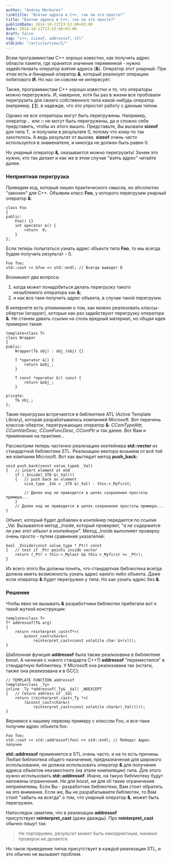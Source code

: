 ```yaml
---
author: "Andrey Merkurev"
linktitle: "Взятие адреса в C++, так ли это просто?"
title: "Взятие адреса в C++, так ли это просто?"
publishDate: 2014-10-21T23:53:00+03:00
date: 2014-10-21T23:53:00+03:00
draft: false
tag: "c++, sizeof, addressof, stl"
oldLink: "/article/view/2/"
---
```



Всем программистам C++ хорошо известно, как получить адрес области памяти, где хранится значение переменной - нужно задействовать оператор взятия адреса (**&**). Оператор этот унарный. При этом есть и бинарный оператор **&**, который реализует операцию побитового **И**. Но нас он совсем не интересует. 

Также, программистам C++ хорошо известно и то, что операторы можно перегружать. И, наверное, хотя бы раз в жизни все пробовали перегрузить для своего собственного типа какой-нибудь оператор (например, **\[ \]**), в надежде, что это упростит работу с данным типом.

Однако не все операторы могут быть перегружены. Например, оператор **.**  или **::** не могут быть перегружены, да и сложно себе представить, чтобы из этого вышло. Представьте, Вы вызвали **sizeof** для типа T,  и получили в результате 0, потому что кому-то так захотелось. А ведь результат от вызова  **sizeof** очень часто используется в знаменателе, и никогда не должен быть равен 0.

Но унарный оператор **&**, оказывается можно перегрузить! Зачем это нужно, кто так делает и как же в этом случае "взять адрес" читайте далее.


### **Неприятная перегрузка**

Приведем код, который лишен практического смысла, но абсолютно "законен" для C++. Объявим класс **Foo**, у которого перегрузим унарный оператор **&**:
```
class Foo
{
public:
    Foo() {}
    int operator &() {
        return  0;
    }
};
```
Если теперь попытаться узнать адрес объекта типа **Foo**, то мы всегда будем получать результат \- 0.
```
Foo foo;
std::cout << &foo << std::endl; // Всегда выведет 0
```
Возникают два вопроса:

1.  когда может понадобиться делать перегрузку такого незыблемого оператора как **&**;
2.  и как все таки получить адрес объекта, в случае такой перегрузки. 

В интернете есть упоминания о том, как можно реализовать классы-обертки (wrapper), которые как раз задействуют перегрузку оператора **&**. Не станем давать ссылки на столь вредный материал, но общая идея примерно такая:
```
template<class T>
class Wrapper
{
public:
    Wrapper(T& obj) : obj_(obj) {}

    T *operator &() {
        return &obj_;
    }

    T const *operator &() const {
        return &obj_;
    }

private:
    T& obj_;
};
```
Такие перегрузки встречаются в библиотеке ATL (Active Template Library), которая разрабатывалась компанией Microsoft. Вот перечень классов-оберток, перегружающих оператор **&**: _CComTypeAttr, CComVarDesc, CComFuncDesc, CComPtr_ и так далее. Вот Вам и применение на практике...

Рассмотрим теперь частично реализацию контейнера **std::vector** из стандартной библиотеки STL. Реализацию вектора возьмем от всё той же компании Microsoft. Вот как выглядит метод **push_back:**
```
void push_back(const value_type& _Val)
{   // insert element at end
    if (_Inside(_STD &(_Val)))
    {   // push back an element
        size_type _Idx = _STD &(_Val) - this->_Myfirst;
        
        // Далее код не приводится в целях сохранения простоты примера...
    }
    // Далее код не приводится в целях сохранения простоты примера...
}
```
Объект, который будет добавлен в контейнер передается по ссылке \_Val. Вызывается метод \_Inside, который проверяет, "_а не содержится ли уже этот объект в контейнере_". Метод \_Inside выполняет проверку очень просто - путем сравнения указателей:
```
bool _Inside(const value_type *_Ptr) const
{   // test if _Ptr points inside vector
    return (_Ptr < this->_Mylast && this->_Myfirst <= _Ptr);
}
```
Из всего этого Вы должны понять, что стандартная библиотека всегда должна иметь возможность узнать адрес какого-либо объекта. Даже если оператор **&** будет перегружен у типа. Но как узнать адрес без **&**.

### **Решение**

Чтобы явно не вызывать **&** разработчики библиотек прибегали вот к такой жуткой конструкции:
```
template<class T>
T* addressof(T& arg) 
{
    return reinterpret_cast<T*>(
        &const_cast<char&>(
            reinterpret_cast<const volatile char &>(v)));
}
```
Шаблонная функция **addressof** была также реализована в библиотеке boost. А начиная с нового стандарта C++11 **addressof** "переместился" в стандартную библиотеку. У Microsoft она реализована так (кстати, также она реализована и в GCC):
```
// TEMPLATE FUNCTION addressof
template<class _Ty> 
inline _Ty *addressof(_Ty& _Val) _NOEXCEPT
{   // return address of _Val
    return (reinterpret_cast<_Ty *>(
        (&const_cast<char&>(
            reinterpret_cast<const volatile char&>(_Val)))));
}
```
Вернемся к нашему первому примеру с классом Foo, и все-таки получим адрес объекта foo:
```
Foo foo;
std::cout << std::addressof(foo) << std::endl; // Победа! Адрес получен
```
**std::addressof** применяется в STL очень часто, и на то есть причины. Любая библиотека общего назначения, предназначеная для широкого использования, не должна использовать оператор **&** для получения адреса объектов неизвестного (на этапе компиляции) типа. Для этого нужно использовать **std::addressof**. Иначе, на такую библиотеку будут наложены ограничения. Ни для boost, ни для stl такие ограничения неприемлемы. Если Вы - разработчик библиотеки, Вам стоит обратить на это внимание. Если же, Вы не разрабатываете библиотек, то Вам стоит "забыть на всегда" о том, что унарный оператор **&**, может быть перегружен.

  

Напоследок заметим, что в реализации **addressof** присутствует **reinterpret_cast** (даже дважды). Про **reinterpret_cast** обычно пишут так:

> Не портируемо, результат может быть некорректным, никаких проверок не делается.

Но такое приведение типов присутствует в каждой реализации STL, и это обычно не вызывает проблем.